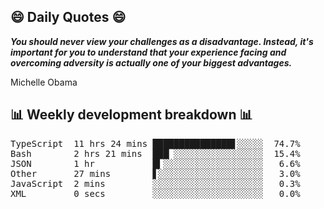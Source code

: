 ## 😄 Daily Quotes 😄

_**You should never view your challenges as a disadvantage. Instead, it's important for you to understand that your experience facing and overcoming adversity is actually one of your biggest advantages.**_

Michelle Obama



## 📊 Weekly development breakdown 📊

<pre>TypeScript  11 hrs 24 mins ███████████████▋░░░░░  74.7%
Bash        2 hrs 21 mins  ███▏░░░░░░░░░░░░░░░░░  15.4%
JSON        1 hr           █▍░░░░░░░░░░░░░░░░░░░   6.6%
Other       27 mins        ▋░░░░░░░░░░░░░░░░░░░░   3.0%
JavaScript  2 mins         ░░░░░░░░░░░░░░░░░░░░░   0.3%
XML         0 secs         ░░░░░░░░░░░░░░░░░░░░░   0.0%</pre>